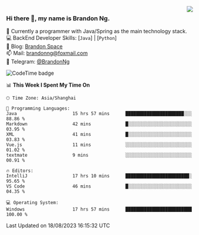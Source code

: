 <img  align="right" src="https://github-readme-stats-brandon0824.vercel.app/api/top-langs/?username=brandon0824&layout=compact">

### Hi there 👋, my name is Brandon Ng.

🌱 Currently a programmer with Java/Spring as the main technology stack.  
💻 BackEnd Developer Skills: [`Java`] | [`Python`]  
📝 Blog: [Brandon Space](https://brandonng.tech)  
📫 Mail: brandonng@foxmail.com  
📰 Telegram: [@BrandonNg](https://t.me/BrandonNg24)  

![CodeTime badge](https://img.shields.io/endpoint?style=flat-square&url=https%3A%2F%2Fapi.codetime.dev%2Fshield%3Fid%3D128%26project%3D%26in%3D604800000)

<!--START_SECTION:waka-->
📊 **This Week I Spent My Time On** 

```text
🕑︎ Time Zone: Asia/Shanghai

💬 Programming Languages: 
Java                     15 hrs 57 mins      ██████████████████████░░░   88.86 % 
Markdown                 42 mins             █░░░░░░░░░░░░░░░░░░░░░░░░   03.95 % 
XML                      41 mins             █░░░░░░░░░░░░░░░░░░░░░░░░   03.83 % 
Vue.js                   11 mins             ░░░░░░░░░░░░░░░░░░░░░░░░░   01.02 % 
textmate                 9 mins              ░░░░░░░░░░░░░░░░░░░░░░░░░   00.91 % 

🔥 Editors: 
IntelliJ                 17 hrs 10 mins      ████████████████████████░   95.65 % 
VS Code                  46 mins             █░░░░░░░░░░░░░░░░░░░░░░░░   04.35 % 

💻 Operating System: 
Windows                  17 hrs 57 mins      █████████████████████████   100.00 % 
```


 Last Updated on 18/08/2023 16:15:32 UTC
<!--END_SECTION:waka-->
